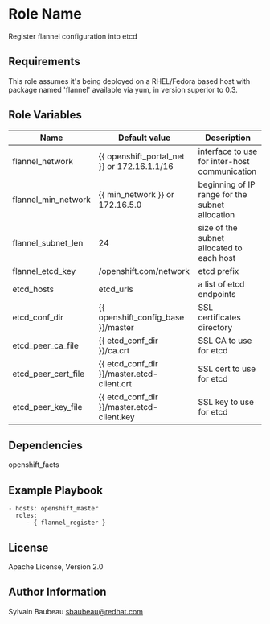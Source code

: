 Role Name
=========

Register flannel configuration into etcd

Requirements
------------

This role assumes it's being deployed on a RHEL/Fedora based host with package
named 'flannel' available via yum, in version superior to 0.3.

Role Variables
--------------

| Name                | Default value                                      | Description                                     |
|---------------------|----------------------------------------------------|-------------------------------------------------|
| flannel_network     | {{ openshift_portal_net }} or 172.16.1.1/16 | interface to use for inter-host communication   |
| flannel_min_network | {{ min_network }} or 172.16.5.0                    | beginning of IP range for the subnet allocation |
| flannel_subnet_len  | 24                                                 | size of the subnet allocated to each host       |
| flannel_etcd_key    | /openshift.com/network                             | etcd prefix                                     |
| etcd_hosts          | etcd_urls                                          | a list of etcd endpoints                        |
| etcd_conf_dir       | {{ openshift_config_base }}/master          | SSL certificates directory                      |
| etcd_peer_ca_file   | {{ etcd_conf_dir }}/ca.crt                         | SSL CA to use for etcd                          |
| etcd_peer_cert_file | {{ etcd_conf_dir }}/master.etcd-client.crt         | SSL cert to use for etcd                        |
| etcd_peer_key_file  | {{ etcd_conf_dir }}/master.etcd-client.key         | SSL key to use for etcd                         |

Dependencies
------------

openshift_facts

Example Playbook
----------------

    - hosts: openshift_master
      roles:
         - { flannel_register }

License
-------

Apache License, Version 2.0

Author Information
------------------

Sylvain Baubeau <sbaubeau@redhat.com>
